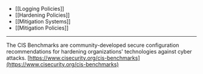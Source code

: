 
  - [[Logging Policies]]
  - [[Hardening Policies]]
  - [[Mitigation Systems]]
  - [[Mitigation Policies]]
  
---
The CIS Benchmarks are community-developed secure configuration recommendations for hardening organizations' technologies against cyber attacks.
[https://www.cisecurity.org/cis-benchmarks](https://www.cisecurity.org/cis-benchmarks)